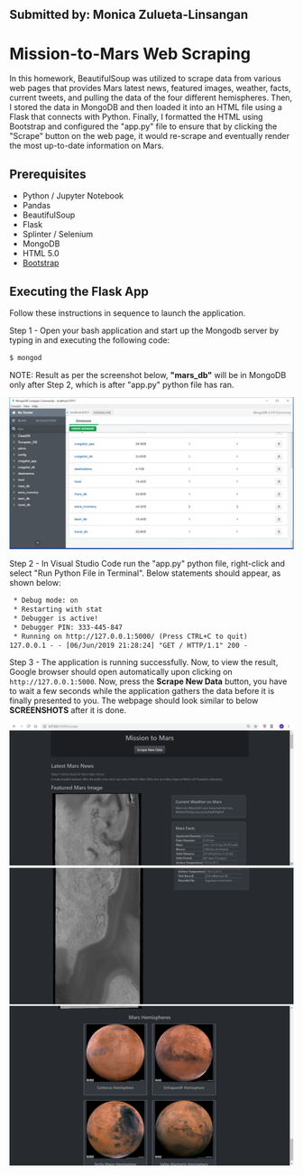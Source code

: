 ## Submitted by: Monica Zulueta-Linsangan

# Mission-to-Mars Web Scraping

In this homework, BeautifulSoup was utilized to scrape data from various web pages that provides Mars latest news, featured images, weather, facts, current tweets, and pulling the data of the four different hemispheres. Then, I stored the data in MongoDB and then loaded it into an HTML file using a Flask that connects with Python. Finally, I formatted the HTML using Bootstrap and configured the "app.py" file to ensure that by clicking the "Scrape" button on the web page, it would re-scrape and eventually render the most up-to-date information on Mars.

## Prerequisites

* Python / Jupyter Notebook
* Pandas
* BeautifulSoup
* Flask
* Splinter / Selenium
* MongoDB
* HTML 5.0
* [Bootstrap](https://getbootstrap.com/)

## Executing the Flask App

Follow these instructions in sequence to launch the application.

Step 1 - Open your bash application and start up the Mongodb server by typing in and executing the following code:
```bash
$ mongod
```
NOTE: Result as per the screenshot below, __"mars_db"__ will be in MongoDB only after Step 2, which is after "app.py" python file has ran.

![final_app_part4.png](Images/mars_db.PNG)

Step 2 - In Visual Studio Code run the "app.py" python file, right-click and select "Run Python File in Terminal". Below statements should appear, as shown below:

```
 * Debug mode: on
 * Restarting with stat
 * Debugger is active!
 * Debugger PIN: 333-445-847
 * Running on http://127.0.0.1:5000/ (Press CTRL+C to quit)
127.0.0.1 - - [06/Jun/2019 21:28:24] "GET / HTTP/1.1" 200 -
```

Step 3 - The application is running successfully. Now, to view the result, Google browser should open automatically upon clicking on ```http://127.0.0.1:5000```. Now, press the __Scrape New Data__ button, you have to wait a few seconds while the application gathers the data before it is finally presented to you. The webpage should look similar to below __SCREENSHOTS__ after it is done.

![final_app_part1.png](Images/Img_1.PNG)
![final_app_part2.png](Images/Img_2.PNG)
![final_app_part3.png](Images/Img_3.PNG)

